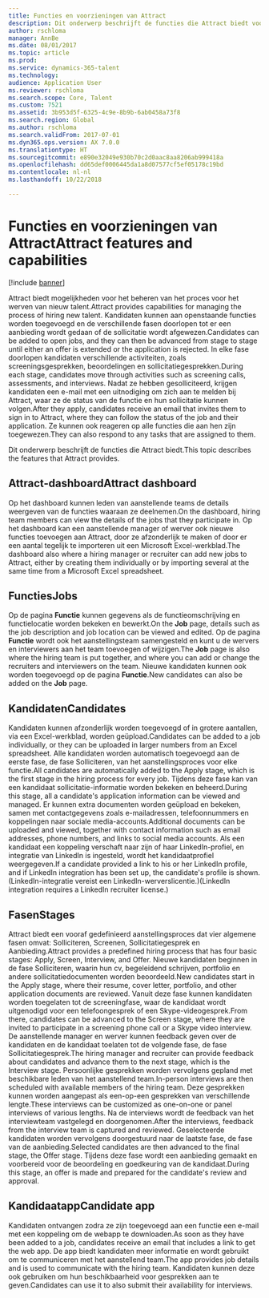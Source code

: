 ```yaml
---
title: Functies en voorzieningen van Attract
description: Dit onderwerp beschrijft de functies die Attract biedt voor het beheer van het aanstellingsproces.
author: rschloma
manager: AnnBe
ms.date: 08/01/2017
ms.topic: article
ms.prod: 
ms.service: dynamics-365-talent
ms.technology: 
audience: Application User
ms.reviewer: rschloma
ms.search.scope: Core, Talent
ms.custom: 7521
ms.assetid: 3b953d5f-6325-4c9e-8b9b-6ab0458a73f8
ms.search.region: Global
ms.author: rschloma
ms.search.validFrom: 2017-07-01
ms.dyn365.ops.version: AX 7.0.0
ms.translationtype: HT
ms.sourcegitcommit: e890e32049e930b70c2d0aac8aa8206ab999418a
ms.openlocfilehash: dd65def0006445da1a8d07577cf5ef05178c19bd
ms.contentlocale: nl-nl
ms.lasthandoff: 10/22/2018

---
```

# <a name="attract-features-and-capabilities"></a><span data-ttu-id="2bdba-103">Functies en voorzieningen van Attract</span><span class="sxs-lookup"><span data-stu-id="2bdba-103">Attract features and capabilities</span></span>

[!include [banner](includes/banner.md)]

<span data-ttu-id="2bdba-104">Attract biedt mogelijkheden voor het beheren van het proces voor het werven van nieuw talent.</span><span class="sxs-lookup"><span data-stu-id="2bdba-104">Attract provides capabilities for managing the process of hiring new talent.</span></span> <span data-ttu-id="2bdba-105">Kandidaten kunnen aan openstaande functies worden toegevoegd en de verschillende fasen doorlopen tot er een aanbieding wordt gedaan of de sollicitatie wordt afgewezen.</span><span class="sxs-lookup"><span data-stu-id="2bdba-105">Candidates can be added to open jobs, and they can then be advanced from stage to stage until either an offer is extended or the application is rejected.</span></span> <span data-ttu-id="2bdba-106">In elke fase doorlopen kandidaten verschillende activiteiten, zoals screeningsgesprekken, beoordelingen en sollicitatiegesprekken.</span><span class="sxs-lookup"><span data-stu-id="2bdba-106">During each stage, candidates move through activities such as screening calls, assessments, and interviews.</span></span> <span data-ttu-id="2bdba-107">Nadat ze hebben gesolliciteerd, krijgen kandidaten een e-mail met een uitnodiging om zich aan te melden bij Attract, waar ze de status van de functie en hun sollicitatie kunnen volgen.</span><span class="sxs-lookup"><span data-stu-id="2bdba-107">After they apply, candidates receive an email that invites them to sign in to Attract, where they can follow the status of the job and their application.</span></span> <span data-ttu-id="2bdba-108">Ze kunnen ook reageren op alle functies die aan hen zijn toegewezen.</span><span class="sxs-lookup"><span data-stu-id="2bdba-108">They can also respond to any tasks that are assigned to them.</span></span>

<span data-ttu-id="2bdba-109">Dit onderwerp beschrijft de functies die Attract biedt.</span><span class="sxs-lookup"><span data-stu-id="2bdba-109">This topic describes the features that Attract provides.</span></span>

## <a name="attract-dashboard"></a><span data-ttu-id="2bdba-110">Attract-dashboard</span><span class="sxs-lookup"><span data-stu-id="2bdba-110">Attract dashboard</span></span>
<span data-ttu-id="2bdba-111">Op het dashboard kunnen leden van aanstellende teams de details weergeven van de functies waaraan ze deelnemen.</span><span class="sxs-lookup"><span data-stu-id="2bdba-111">On the dashboard, hiring team members can view the details of the jobs that they participate in.</span></span> <span data-ttu-id="2bdba-112">Op het dashboard kan een aanstellende manager of werver ook nieuwe functies toevoegen aan Attract, door ze afzonderlijk te maken of door er een aantal tegelijk te importeren uit een Microsoft Excel-werkblad.</span><span class="sxs-lookup"><span data-stu-id="2bdba-112">The dashboard also where a hiring manager or recruiter can add new jobs to Attract, either by creating them individually or by importing several at the same time from a Microsoft Excel spreadsheet.</span></span>

## <a name="jobs"></a><span data-ttu-id="2bdba-113">Functies</span><span class="sxs-lookup"><span data-stu-id="2bdba-113">Jobs</span></span>
<span data-ttu-id="2bdba-114">Op de pagina **Functie** kunnen gegevens als de functieomschrijving en functielocatie worden bekeken en bewerkt.</span><span class="sxs-lookup"><span data-stu-id="2bdba-114">On the **Job** page, details such as the job description and job location can be viewed and edited.</span></span> <span data-ttu-id="2bdba-115">Op de pagina **Functie** wordt ook het aanstellingsteam samengesteld en kunt u de wervers en interviewers aan het team toevoegen of wijzigen.</span><span class="sxs-lookup"><span data-stu-id="2bdba-115">The **Job** page is also where the hiring team is put together, and where you can add or change the recruiters and interviewers on the team.</span></span> <span data-ttu-id="2bdba-116">Nieuwe kandidaten kunnen ook worden toegevoegd op de pagina **Functie**.</span><span class="sxs-lookup"><span data-stu-id="2bdba-116">New candidates can also be added on the **Job** page.</span></span>

## <a name="candidates"></a><span data-ttu-id="2bdba-117">Kandidaten</span><span class="sxs-lookup"><span data-stu-id="2bdba-117">Candidates</span></span>
<span data-ttu-id="2bdba-118">Kandidaten kunnen afzonderlijk worden toegevoegd of in grotere aantallen, via een Excel-werkblad, worden geüpload.</span><span class="sxs-lookup"><span data-stu-id="2bdba-118">Candidates can be added to a job individually, or they can be uploaded in larger numbers from an Excel spreadsheet.</span></span> <span data-ttu-id="2bdba-119">Alle kandidaten worden automatisch toegevoegd aan de eerste fase, de fase Solliciteren, van het aanstellingsproces voor elke functie.</span><span class="sxs-lookup"><span data-stu-id="2bdba-119">All candidates are automatically added to the Apply stage, which is the first stage in the hiring process for every job.</span></span> <span data-ttu-id="2bdba-120">Tijdens deze fase kan van een kandidaat sollicitatie-informatie worden bekeken en beheerd.</span><span class="sxs-lookup"><span data-stu-id="2bdba-120">During this stage, all a candidate's application information can be viewed and managed.</span></span> <span data-ttu-id="2bdba-121">Er kunnen extra documenten worden geüpload en bekeken, samen met contactgegevens zoals e-mailadressen, telefoonnummers en koppelingen naar sociale media-accounts.</span><span class="sxs-lookup"><span data-stu-id="2bdba-121">Additional documents can be uploaded and viewed, together with contact information such as email addresses, phone numbers, and links to social media accounts.</span></span> <span data-ttu-id="2bdba-122">Als een kandidaat een koppeling verschaft naar zijn of haar LinkedIn-profiel, en integratie van LinkedIn is ingesteld, wordt het kandidaatprofiel weergegeven.</span><span class="sxs-lookup"><span data-stu-id="2bdba-122">If a candidate provided a link to his or her LinkedIn profile, and if LinkedIn integration has been set up, the candidate's profile is shown.</span></span> <span data-ttu-id="2bdba-123">(LinkedIn-integratie vereist een LinkedIn-werverslicentie.)</span><span class="sxs-lookup"><span data-stu-id="2bdba-123">(LinkedIn integration requires a LinkedIn recruiter license.)</span></span>

## <a name="stages"></a><span data-ttu-id="2bdba-124">Fasen</span><span class="sxs-lookup"><span data-stu-id="2bdba-124">Stages</span></span>
<span data-ttu-id="2bdba-125">Attract biedt een vooraf gedefinieerd aanstellingsproces dat vier algemene fasen omvat: Solliciteren, Screenen, Sollicitatiegesprek en Aanbieding.</span><span class="sxs-lookup"><span data-stu-id="2bdba-125">Attract provides a predefined hiring process that has four basic stages: Apply, Screen, Interview, and Offer.</span></span> <span data-ttu-id="2bdba-126">Nieuwe kandidaten beginnen in de fase Solliciteren, waarin hun cv, begeleidend schrijven, portfolio en andere sollicitatiedocumenten worden beoordeeld.</span><span class="sxs-lookup"><span data-stu-id="2bdba-126">New candidates start in the Apply stage, where their resume, cover letter, portfolio, and other application documents are reviewed.</span></span> <span data-ttu-id="2bdba-127">Vanuit deze fase kunnen kandidaten worden toegelaten tot de screeningfase, waar de kandidaat wordt uitgenodigd voor een telefoongesprek of een Skype-videogesprek.</span><span class="sxs-lookup"><span data-stu-id="2bdba-127">From there, candidates can be advanced to the Screen stage, where they are invited to participate in a screening phone call or a Skype video interview.</span></span> <span data-ttu-id="2bdba-128">De aanstellende manager en werver kunnen feedback geven over de kandidaten en de kandidaat toelaten tot de volgende fase, de fase Sollicitatiegesprek.</span><span class="sxs-lookup"><span data-stu-id="2bdba-128">The hiring manager and recruiter can provide feedback about candidates and advance them to the next stage, which is the Interview stage.</span></span> <span data-ttu-id="2bdba-129">Persoonlijke gesprekken worden vervolgens gepland met beschikbare leden van het aanstellend team.</span><span class="sxs-lookup"><span data-stu-id="2bdba-129">In-person interviews are then scheduled with available members of the hiring team.</span></span> <span data-ttu-id="2bdba-130">Deze gesprekken kunnen worden aangepast als een-op-een gesprekken van verschillende lengte.</span><span class="sxs-lookup"><span data-stu-id="2bdba-130">These interviews can be customized as one-on-one or panel interviews of various lengths.</span></span> <span data-ttu-id="2bdba-131">Na de interviews wordt de feedback van het interviewteam vastgelegd en doorgenomen.</span><span class="sxs-lookup"><span data-stu-id="2bdba-131">After the interviews, feedback from the interview team is captured and reviewed.</span></span> <span data-ttu-id="2bdba-132">Geselecteerde kandidaten worden vervolgens doorgestuurd naar de laatste fase, de fase van de aanbieding.</span><span class="sxs-lookup"><span data-stu-id="2bdba-132">Selected candidates are then advanced to the final stage, the Offer stage.</span></span> <span data-ttu-id="2bdba-133">Tijdens deze fase wordt een aanbieding gemaakt en voorbereid voor de beoordeling en goedkeuring van de kandidaat.</span><span class="sxs-lookup"><span data-stu-id="2bdba-133">During this stage, an offer is made and prepared for the candidate's review and approval.</span></span>

## <a name="candidate-app"></a><span data-ttu-id="2bdba-134">Kandidaatapp</span><span class="sxs-lookup"><span data-stu-id="2bdba-134">Candidate app</span></span>
<span data-ttu-id="2bdba-135">Kandidaten ontvangen zodra ze zijn toegevoegd aan een functie een e-mail met een koppeling om de webapp te downloaden.</span><span class="sxs-lookup"><span data-stu-id="2bdba-135">As soon as they have been added to a job, candidates receive an email that includes a link to get the web app.</span></span> <span data-ttu-id="2bdba-136">De app biedt kandidaten meer informatie en wordt gebruikt om te communiceren met het aanstellend team.</span><span class="sxs-lookup"><span data-stu-id="2bdba-136">The app provides job details and is used to communicate with the hiring team.</span></span> <span data-ttu-id="2bdba-137">Kandidaten kunnen deze ook gebruiken om hun beschikbaarheid voor gesprekken aan te geven.</span><span class="sxs-lookup"><span data-stu-id="2bdba-137">Candidates can use it to also submit their availability for interviews.</span></span>

